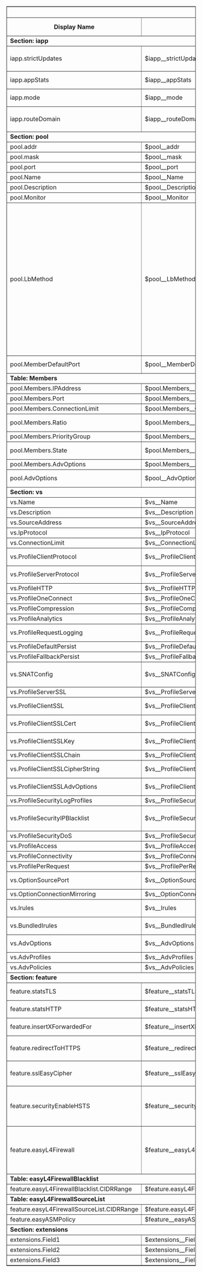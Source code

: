 <table border=1 width="100%">
 <tr><th colspan=7><b>Generated from JSON v1.1dev_002</b></th></tr>
 <tr>
  <th>Display Name</th>
  <th>Var Name</th>
  <th>Description</th>
  <th>Supported Modes</th>
  <th>Type</th>
  <th>Options</th>
  <th>Min. Version</th>
 </tr>
<tr><td colspan=7><b>Section: iapp</b></td></tr>
<tr>
  <td>iapp.strictUpdates</td>
  <td>$iapp__strictUpdates</td>
  <td>Control Strict Updates mode (https://support.f5.com/kb/en-us/products/big-ip_ltm/manuals/product/bigip-iapps-developer-11-4-0/2.html#unique_1198712211)</td>
  <td>[1, 2, 3, 4]</td>
  <td>boolean</td>
  <td></td>
  <td>0.3_001</td>
</tr>
<tr>
  <td>iapp.appStats</td>
  <td>$iapp__appStats</td>
  <td>Control whether Virtual Server/Pool statistics handlers are created in Standalone or BIG-IQ Cloud mode</td>
  <td>[1, 2]</td>
  <td>boolean</td>
  <td></td>
  <td>0.3_001</td>
</tr>
<tr>
  <td>iapp.mode</td>
  <td>$iapp__mode</td>
  <td>The mode to use during deployment.  The default setting of auto determines the mode automatically.</td>
  <td>[1, 2, 3, 4]</td>
  <td>string</td>
  <td></td>
  <td>0.3_013</td>
</tr>
<tr>
  <td>iapp.routeDomain</td>
  <td>$iapp__routeDomain</td>
  <td>The route domain to use during deployment.  Setting to 'auto' determines the Route Domain automatically using the partition default-route-domain.  In APIC mode we determine the RD from the config since it doesn't set default-route-domain</td>
  <td>[1, 2, 3, 4]</td>
  <td>string</td>
  <td></td>
  <td>0.3_013</td>
</tr>
<tr><td colspan=7><b>Section: pool</b></td></tr>
<tr>
  <td>pool.addr</td>
  <td>$pool__addr</td>
  <td>The destination address of the Virtual Server</td>
  <td>[1, 2, 3, 4]</td>
  <td>ipaddr</td>
  <td></td>
  <td>0.3_001</td>
</tr>
<tr>
  <td>pool.mask</td>
  <td>$pool__mask</td>
  <td>The destination network mask of the Virtual Server</td>
  <td>[1, 2, 3, 4]</td>
  <td>ipaddr</td>
  <td></td>
  <td>0.3_001</td>
</tr>
<tr>
  <td>pool.port</td>
  <td>$pool__port</td>
  <td>The L4 port the Virtual Server listens on.  '*' is supported</td>
  <td>[1, 2, 3, 4]</td>
  <td>port</td>
  <td></td>
  <td>0.3_001</td>
</tr>
<tr>
  <td>pool.Name</td>
  <td>$pool__Name</td>
  <td>The name of the Pool.  Is no value is specified the name will be set to <iapp_name>_pool</td>
  <td>[1, 2, 3, 4]</td>
  <td>string</td>
  <td></td>
  <td>0.3_001</td>
</tr>
<tr>
  <td>pool.Description</td>
  <td>$pool__Description</td>
  <td>The description string configured in the Pool</td>
  <td>[1, 2, 3, 4]</td>
  <td>string</td>
  <td></td>
  <td>0.3_001</td>
</tr>
<tr>
  <td>pool.Monitor</td>
  <td>$pool__Monitor</td>
  <td>The path to a preconfigured Pool Health Monitor</td>
  <td>[1, 2, 3, 4]</td>
  <td>string</td>
  <td></td>
  <td>0.3_001</td>
</tr>
<tr>
  <td>pool.LbMethod</td>
  <td>$pool__LbMethod</td>
  <td>The pool Load Balancing Method (https://support.f5.com/kb/en-us/products/big-ip_ltm/manuals/product/ltm_configuration_guide_10_0_0/ltm_pools.html#1215305)</td>
  <td>[1, 2, 3, 4]</td>
  <td>choice</td>
  <td>dynamic-ratio-member,
dynamic-ratio-node,
fastest-app-response,
fastest-node,
least-connections-member,
least-connections-node,
least-sessions,
observed-member,
observed-node,
predictive-member,
predictive-node,
round-robin,
ratio-member,
ratio-node,
ratio-session,
ratio-least-connections-member,
ratio-least-connections-node,
weighted-least-connections-member</td>
  <td>0.3_001</td>
</tr>
<tr>
  <td>pool.MemberDefaultPort</td>
  <td>$pool__MemberDefaultPort</td>
  <td>The L4 port to used when a pool member is added via a Dynamic Endpoint Insertion notication from Cisco APIC</td>
  <td>[3]</td>
  <td>string</td>
  <td></td>
  <td>0.3_001</td>
</tr>
<tr><td colspan=7><b>Table: Members</b></td></tr>
<tr>
  <td>pool.Members.IPAddress</td>
  <td>$pool.Members__IPAddress</td>
  <td>IP Address OR Node Name of the Pool Member</td>
  <td>[1, 2, 3, 4]</td>
  <td>string</td>
  <td></td>
  <td>0.3_001</td>
</tr>
<tr>
  <td>pool.Members.Port</td>
  <td>$pool.Members__Port</td>
  <td>L4 port of the Pool Member</td>
  <td>[1, 2, 3, 4]</td>
  <td>string</td>
  <td></td>
  <td>0.3_001</td>
</tr>
<tr>
  <td>pool.Members.ConnectionLimit</td>
  <td>$pool.Members__ConnectionLimit</td>
  <td>The Connection Limit for the Pool Member.  '0' denotes unlimited connections</td>
  <td>[1, 2, 3, 4]</td>
  <td>string</td>
  <td></td>
  <td>0.3_001</td>
</tr>
<tr>
  <td>pool.Members.Ratio</td>
  <td>$pool.Members__Ratio</td>
  <td>The Ratio weight for the Pool Member.  Used with 'ratio' based Load Balancing Methods</td>
  <td>[1, 2, 3, 4]</td>
  <td>string</td>
  <td></td>
  <td>0.3_001</td>
</tr>
<tr>
  <td>pool.Members.PriorityGroup</td>
  <td>$pool.Members__PriorityGroup</td>
  <td>The Priority Group for the Pool Member.</td>
  <td>[1, 2, 3, 4]</td>
  <td>string</td>
  <td></td>
  <td>1.0_002</td>
</tr>
<tr>
  <td>pool.Members.State</td>
  <td>$pool.Members__State</td>
  <td>The administrative state of the Pool Member upon creation</td>
  <td>[1, 2, 3, 4]</td>
  <td>choice</td>
  <td>enabled,
drain-disabled,
disabled</td>
  <td>0.3_001</td>
</tr>
<tr>
  <td>pool.Members.AdvOptions</td>
  <td>$pool.Members__AdvOptions</td>
  <td>The Advanced Options for the Pool Member.</td>
  <td>[1, 2, 3, 4]</td>
  <td>string</td>
  <td></td>
  <td>1.1_001</td>
</tr>
<tr>
  <td>pool.AdvOptions</td>
  <td>$pool__AdvOptions</td>
  <td>The options to set in the created Pool.  Options can be specified using the format: <tmsh_option_name>=<tmsh_option_value>[,<tmsh_option_name>=<tmsh_option_value>]</td>
  <td>[1, 2, 3, 4]</td>
  <td>string</td>
  <td></td>
  <td>0.3_012</td>
</tr>
<tr><td colspan=7><b>Section: vs</b></td></tr>
<tr>
  <td>vs.Name</td>
  <td>$vs__Name</td>
  <td>The name of the Virtual Server.  If no value is specified the name will be set to <iapp_name>_vs</td>
  <td>[1, 2, 3, 4]</td>
  <td>string</td>
  <td></td>
  <td>0.3_001</td>
</tr>
<tr>
  <td>vs.Description</td>
  <td>$vs__Description</td>
  <td>The description string configured in the Virtual Server</td>
  <td>[1, 2, 3, 4]</td>
  <td>string</td>
  <td></td>
  <td>0.3_001</td>
</tr>
<tr>
  <td>vs.SourceAddress</td>
  <td>$vs__SourceAddress</td>
  <td>The source address filter for the Virtual Server</td>
  <td>[1, 2, 3, 4]</td>
  <td>string</td>
  <td></td>
  <td>0.3_001</td>
</tr>
<tr>
  <td>vs.IpProtocol</td>
  <td>$vs__IpProtocol</td>
  <td>The IP Protocol of the Virtual Server (e.g. tcp, udp)</td>
  <td>[1, 2, 3, 4]</td>
  <td>string</td>
  <td></td>
  <td>0.3_001</td>
</tr>
<tr>
  <td>vs.ConnectionLimit</td>
  <td>$vs__ConnectionLimit</td>
  <td>The connection limit for the virtual server.  A value of '0' means no limit</td>
  <td>[1, 2, 3, 4]</td>
  <td>string</td>
  <td></td>
  <td>0.3_001</td>
</tr>
<tr>
  <td>vs.ProfileClientProtocol</td>
  <td>$vs__ProfileClientProtocol</td>
  <td>The client-side protocol profile.  This field supports the 'create:' format for customization</td>
  <td>[1, 2, 3, 4]</td>
  <td>string</td>
  <td></td>
  <td>0.3_001</td>
</tr>
<tr>
  <td>vs.ProfileServerProtocol</td>
  <td>$vs__ProfileServerProtocol</td>
  <td>The server-side protocol profile.  This field supports the 'create:' format for customization</td>
  <td>[1, 2, 3, 4]</td>
  <td>string</td>
  <td></td>
  <td>0.3_001</td>
</tr>
<tr>
  <td>vs.ProfileHTTP</td>
  <td>$vs__ProfileHTTP</td>
  <td>The HTTP protocol profile.  This field supports the 'create:' format for customization</td>
  <td>[1, 2, 3, 4]</td>
  <td>string</td>
  <td></td>
  <td>0.3_001</td>
</tr>
<tr>
  <td>vs.ProfileOneConnect</td>
  <td>$vs__ProfileOneConnect</td>
  <td>The oneconnect profile.  This field supports the 'create:' format for customization</td>
  <td>[1, 2, 3, 4]</td>
  <td>string</td>
  <td></td>
  <td>0.3_001</td>
</tr>
<tr>
  <td>vs.ProfileCompression</td>
  <td>$vs__ProfileCompression</td>
  <td>The compression profile.  This field supports the 'create:' format for customization</td>
  <td>[1, 2, 3, 4]</td>
  <td>string</td>
  <td></td>
  <td>0.3_005</td>
</tr>
<tr>
  <td>vs.ProfileAnalytics</td>
  <td>$vs__ProfileAnalytics</td>
  <td>The analytics profile</td>
  <td>[1, 2, 3, 4]</td>
  <td>string</td>
  <td></td>
  <td>0.3_005</td>
</tr>
<tr>
  <td>vs.ProfileRequestLogging</td>
  <td>$vs__ProfileRequestLogging</td>
  <td>The request logging profile.  This field supports the 'create:' format for customization</td>
  <td>[1, 2, 3, 4]</td>
  <td>string</td>
  <td></td>
  <td>0.3_005</td>
</tr>
<tr>
  <td>vs.ProfileDefaultPersist</td>
  <td>$vs__ProfileDefaultPersist</td>
  <td>The default persistence profile</td>
  <td>[1, 2, 3, 4]</td>
  <td>string</td>
  <td></td>
  <td>0.3_001</td>
</tr>
<tr>
  <td>vs.ProfileFallbackPersist</td>
  <td>$vs__ProfileFallbackPersist</td>
  <td>The fallback persistence profile</td>
  <td>[1, 2, 3, 4]</td>
  <td>string</td>
  <td></td>
  <td>0.3_001</td>
</tr>
<tr>
  <td>vs.SNATConfig</td>
  <td>$vs__SNATConfig</td>
  <td>The SNAT option to use.  Specifiy 'automap','/Common/<existing_snat_pool_name>','partition-default','create:<ip1,>....<ipX>'.  The partition-default option references a SNAT pool created by Cisco APIC as part of the APIC partition</td>
  <td>[1, 2, 3, 4]</td>
  <td>string</td>
  <td></td>
  <td>0.3_001</td>
</tr>
<tr>
  <td>vs.ProfileServerSSL</td>
  <td>$vs__ProfileServerSSL</td>
  <td>The server-ssl profile.  This field supports the 'create:' format for customization</td>
  <td>[1, 2, 3, 4]</td>
  <td>string</td>
  <td></td>
  <td>0.3_005</td>
</tr>
<tr>
  <td>vs.ProfileClientSSL</td>
  <td>$vs__ProfileClientSSL</td>
  <td>The path to an existing Client-SSL profile.  If specified this value overrides Client-SSL profile creation</td>
  <td>[1, 2, 3, 4]</td>
  <td>string</td>
  <td></td>
  <td>0.3_001</td>
</tr>
<tr>
  <td>vs.ProfileClientSSLCert</td>
  <td>$vs__ProfileClientSSLCert</td>
  <td>The path to an existing SSL Certificate.  If the work 'auto' is specfied the value /Common/<iapp_name>.crt will be substituted</td>
  <td>[1, 2, 3, 4]</td>
  <td>string</td>
  <td></td>
  <td>0.3_001</td>
</tr>
<tr>
  <td>vs.ProfileClientSSLKey</td>
  <td>$vs__ProfileClientSSLKey</td>
  <td>The path to an existing SSL Key.  If the work 'auto' is specfied the value /Common/<iapp_name>.key will be substituted</td>
  <td>[1, 2, 3, 4]</td>
  <td>string</td>
  <td></td>
  <td>0.3_001</td>
</tr>
<tr>
  <td>vs.ProfileClientSSLChain</td>
  <td>$vs__ProfileClientSSLChain</td>
  <td>The path to the SSL Certicate Chain bundle</td>
  <td>[1, 2, 3, 4]</td>
  <td>string</td>
  <td></td>
  <td>0.3_001</td>
</tr>
<tr>
  <td>vs.ProfileClientSSLCipherString</td>
  <td>$vs__ProfileClientSSLCipherString</td>
  <td>The SSL Cipher String (https://support.f5.com/kb/en-us/solutions/public/13000/100/sol13171.html)</td>
  <td>[1, 2, 3, 4]</td>
  <td>string</td>
  <td></td>
  <td>0.3_001</td>
</tr>
<tr>
  <td>vs.ProfileClientSSLAdvOptions</td>
  <td>$vs__ProfileClientSSLAdvOptions</td>
  <td>The options to set in the created Client-SSL profile.  Options can be specified using the format: <tmsh_option_name>=<tmsh_option_value>[,<tmsh_option_name>=<tmsh_option_value>]</td>
  <td>[1, 2, 3, 4]</td>
  <td>string</td>
  <td></td>
  <td>0.3_010</td>
</tr>
<tr>
  <td>vs.ProfileSecurityLogProfiles</td>
  <td>$vs__ProfileSecurityLogProfiles</td>
  <td>A comma seperated list of existing security logging profiles</td>
  <td>[1, 2, 3, 4]</td>
  <td>string</td>
  <td></td>
  <td>0.3_008</td>
</tr>
<tr>
  <td>vs.ProfileSecurityIPBlacklist</td>
  <td>$vs__ProfileSecurityIPBlacklist</td>
  <td>Configuration for the IP Intelligence Dynamic IP Blacklist.  An existing subscription is required for this feature.  A pre-exsiting policy may be specified by entering it's full path (ex: /Common/my_ipi_policy)</td>
  <td>[1, 2, 3, 4]</td>
  <td>editchoice</td>
  <td></td>
  <td>0.3_015</td>
</tr>
<tr>
  <td>vs.ProfileSecurityDoS</td>
  <td>$vs__ProfileSecurityDoS</td>
  <td>The DoS Protection Policy to configure</td>
  <td>[1, 2, 3, 4]</td>
  <td>string</td>
  <td></td>
  <td>0.3_016</td>
</tr>
<tr>
  <td>vs.ProfileAccess</td>
  <td>$vs__ProfileAccess</td>
  <td>The APM Access Policy to configure</td>
  <td>[1, 2, 3, 4]</td>
  <td>string</td>
  <td></td>
  <td>0.3_011</td>
</tr>
<tr>
  <td>vs.ProfileConnectivity</td>
  <td>$vs__ProfileConnectivity</td>
  <td>The APM Connectivity Policy to configure</td>
  <td>[1, 2, 3, 4]</td>
  <td>string</td>
  <td></td>
  <td>0.3_011</td>
</tr>
<tr>
  <td>vs.ProfilePerRequest</td>
  <td>$vs__ProfilePerRequest</td>
  <td>The APM Per-Request Policy to configure</td>
  <td>[1, 2, 3, 4]</td>
  <td>string</td>
  <td></td>
  <td>0.3_011</td>
</tr>
<tr>
  <td>vs.OptionSourcePort</td>
  <td>$vs__OptionSourcePort</td>
  <td>The source port translation behavior</td>
  <td>[1, 2, 3, 4]</td>
  <td>choice</td>
  <td>preserve,
preserve-strict,
change</td>
  <td>0.3_001</td>
</tr>
<tr>
  <td>vs.OptionConnectionMirroring</td>
  <td>$vs__OptionConnectionMirroring</td>
  <td>The connection mirroring behavior</td>
  <td>[1, 2, 3, 4]</td>
  <td>boolean</td>
  <td></td>
  <td>0.3_001</td>
</tr>
<tr>
  <td>vs.Irules</td>
  <td>$vs__Irules</td>
  <td>A comma seperated list of existing iRules to attach to the virtual server.  Ordering is preserved.</td>
  <td>[1, 2, 3, 4]</td>
  <td>string</td>
  <td></td>
  <td>0.3_001</td>
</tr>
<tr>
  <td>vs.BundledIrules</td>
  <td>$vs__BundledIrules</td>
  <td>The bundled iRules to deploy.  Ordering is preserved.  See irules/README for more info.</td>
  <td>[1, 2, 3, 4]</td>
  <td>dynamic_filelist_multi</td>
  <td></td>
  <td>0.3_014</td>
</tr>
<tr>
  <td>vs.AdvOptions</td>
  <td>$vs__AdvOptions</td>
  <td>The options to set in the created Virtual Server.  Options can be specified using the format: <tmsh_option_name>=<tmsh_option_value>[,<tmsh_option_name>=<tmsh_option_value>]</td>
  <td>[1, 2, 3, 4]</td>
  <td>string</td>
  <td></td>
  <td>0.3_010</td>
</tr>
<tr>
  <td>vs.AdvProfiles</td>
  <td>$vs__AdvProfiles</td>
  <td>A comma-seperated list of profiles to link to the Virtual Server: <profile_name>[,<profile_name>]</td>
  <td>[1, 2, 3, 4]</td>
  <td>string</td>
  <td></td>
  <td>0.3_010</td>
</tr>
<tr>
  <td>vs.AdvPolicies</td>
  <td>$vs__AdvPolicies</td>
  <td>A comma-seperated list of policies to link to the Virtual Server: <policy_name>[,<policy_name>]</td>
  <td>[1, 2, 3, 4]</td>
  <td>string</td>
  <td></td>
  <td>1.1_001</td>
</tr>
<tr><td colspan=7><b>Section: feature</b></td></tr>
<tr>
  <td>feature.statsTLS</td>
  <td>$feature__statsTLS</td>
  <td>TLS/SSL Statistics reporting.  The auto option will enable this feature if a client-ssl profile is attached, otherwise disable</td>
  <td>[1, 2, 3, 4]</td>
  <td>choice</td>
  <td>auto,
enabled,
disabled</td>
  <td>0.3_006</td>
</tr>
<tr>
  <td>feature.statsHTTP</td>
  <td>$feature__statsHTTP</td>
  <td>HTTP Statistics reporting.  The auto option will enable this feature if a http profile is attached, otherwise disable</td>
  <td>[1, 2, 3, 4]</td>
  <td>choice</td>
  <td>auto,
enabled,
disabled</td>
  <td>0.3_006</td>
</tr>
<tr>
  <td>feature.insertXForwardedFor</td>
  <td>$feature__insertXForwardedFor</td>
  <td>Insert the X-Forwarded-For header.  The auto option will enable this feature if a http profile is attached, otherwise disable</td>
  <td>[1, 2, 3, 4]</td>
  <td>choice</td>
  <td>auto,
enabled,
disabled</td>
  <td>0.3_005</td>
</tr>
<tr>
  <td>feature.redirectToHTTPS</td>
  <td>$feature__redirectToHTTPS</td>
  <td>Create a virtual service on TCP/80 that performs a 302 HTTP redirect to TCP/443 on the same IP address.  The auto option will enable this feature if a client-ssl profile is configured, otherwise disable</td>
  <td>[1, 2, 3, 4]</td>
  <td>choice</td>
  <td>auto,
enabled,
disabled</td>
  <td>0.3_001</td>
</tr>
<tr>
  <td>feature.sslEasyCipher</td>
  <td>$feature__sslEasyCipher</td>
  <td>Easily configure TLS/SSL Cipher Strings.  This setting overrides the value in the Virtual Server section</td>
  <td>[1, 2, 3, 4]</td>
  <td>choice</td>
  <td>compatible,
medium,
high,
tls_1.2,
tls_1.1+1.2,
disabled</td>
  <td>0.3_007</td>
</tr>
<tr>
  <td>feature.securityEnableHSTS</td>
  <td>$feature__securityEnableHSTS</td>
  <td>Enabled insertion of the Strict-Transport-Security HTTP header.  The preload and subdomain options can be omitted or included based on this selection.  This setting also modifies creation of the HTTP->HTTPS redirect option to perform a 301 HTTP redirect</td>
  <td>[1, 2, 3, 4]</td>
  <td>choice</td>
  <td>disabled,
enabled,
enabled-preload,
enabled-subdomain,
enabled-preload-subdomain</td>
  <td>0.3_001</td>
</tr>
<tr>
  <td>feature.easyL4Firewall</td>
  <td>$feature__easyL4Firewall</td>
  <td>Configure a AFM L4 Firewall policy.  The 'base' option creates a policy that allows traffic to the Virtual Server with optional Blacklist and Source addresses specified in the following fields.  The base+ip_blacklist options also configure an IP Intelligence Blacklist policy in either blocking or logging mode.  The auto mode is equivalent to the base+ip_blacklist_block option with the exception that if a user-specfic IPI policy is specified it will be preserved</td>
  <td>[1, 2, 3, 4]</td>
  <td>choice</td>
  <td>auto,
base,
base+ip_blacklist_block,
base+ip_blacklist_log,
disabled</td>
  <td>0.3_008</td>
</tr>
<tr><td colspan=7><b>Table: easyL4FirewallBlacklist</b></td></tr>
<tr>
  <td>feature.easyL4FirewallBlacklist.CIDRRange</td>
  <td>$feature.easyL4FirewallBlacklist__CIDRRange</td>
  <td>CIDR Range</td>
  <td>[1, 2, 3, 4]</td>
  <td>string</td>
  <td></td>
  <td>0.3_008</td>
</tr>
<tr><td colspan=7><b>Table: easyL4FirewallSourceList</b></td></tr>
<tr>
  <td>feature.easyL4FirewallSourceList.CIDRRange</td>
  <td>$feature.easyL4FirewallSourceList__CIDRRange</td>
  <td>CIDR Range</td>
  <td>[1, 2, 3, 4]</td>
  <td>string</td>
  <td></td>
  <td>0.3_008</td>
</tr>
<tr>
  <td>feature.easyASMPolicy</td>
  <td>$feature__easyASMPolicy</td>
  <td>The bundled ASM policy name to deploy.  See asm_policies/README for more info.</td>
  <td>[1, 2, 3, 4]</td>
  <td>dynamic_filelist</td>
  <td></td>
  <td>0.3_009</td>
</tr>
<tr><td colspan=7><b>Section: extensions</b></td></tr>
<tr>
  <td>extensions.Field1</td>
  <td>$extensions__Field1</td>
  <td>Extensions: Field 1</td>
  <td>[1, 2, 3, 4]</td>
  <td>string</td>
  <td></td>
  <td>0.3_001</td>
</tr>
<tr>
  <td>extensions.Field2</td>
  <td>$extensions__Field2</td>
  <td>Extensions: Field 2</td>
  <td>[1, 2, 3, 4]</td>
  <td>string</td>
  <td></td>
  <td>0.3_001</td>
</tr>
<tr>
  <td>extensions.Field3</td>
  <td>$extensions__Field3</td>
  <td>Extensions: Field 3</td>
  <td>[1, 2, 3, 4]</td>
  <td>string</td>
  <td></td>
  <td>0.3_001</td>
</tr>
</table>
